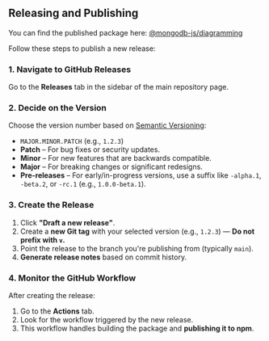 ## Releasing and Publishing

You can find the published package here: [@mongodb-js/diagramming](https://www.npmjs.com/package/@mongodb-js/diagramming)

Follow these steps to publish a new release:

### 1. Navigate to GitHub Releases
Go to the **Releases** tab in the sidebar of the main repository page.

### 2. Decide on the Version

Choose the version number based on [Semantic Versioning](https://semver.org/):

- `MAJOR.MINOR.PATCH` (e.g., `1.2.3`) 
- **Patch** – For bug fixes or security updates.
- **Minor** – For new features that are backwards compatible.
- **Major** – For breaking changes or significant redesigns.
- **Pre-releases** – For early/in-progress versions, use a suffix like `-alpha.1`, `-beta.2`, or `-rc.1` (e.g., `1.0.0-beta.1`).

### 3. Create the Release
1. Click **"Draft a new release"**. 
2. Create a **new Git tag** with your selected version (e.g., `1.2.3`) — **Do not prefix with `v`.**
3. Point the release to the branch you're publishing from (typically `main`).
4. **Generate release notes** based on commit history.

### 4. Monitor the GitHub Workflow

After creating the release:

1. Go to the **Actions** tab. 
2. Look for the workflow triggered by the new release. 
3. This workflow handles building the package and **publishing it to npm**.
